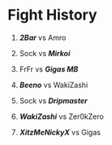# Fight History

1. _**2Bar**_ vs Amro
   
2. Sock vs _**Mirkoi**_
   
3. FrFr vs _**Gigas MB**_
   
4. _**Beeno**_ vs WakiZashi
   
5. Sock vs _**Dripmaster**_
    
6. _**WakiZashi**_ vs Zer0kZero

7. _**XitzMeNickyX**_ vs Gigas
